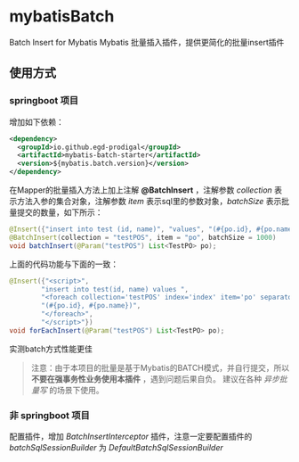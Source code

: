 # mybatisBatch
Batch Insert for Mybatis
Mybatis 批量插入插件，提供更简化的批量insert插件

## 使用方式
### **springboot** 项目 
增加如下依赖：
```xml
<dependency>
  <groupId>io.github.egd-prodigal</groupId>
  <artifactId>mybatis-batch-starter</artifactId>
  <version>${mybatis.batch.version}</version>
</dependency>
```

在Mapper的批量插入方法上加上注解 **@BatchInsert** ，注解参数 _collection_ 表示方法入参的集合对象，注解参数 _item_ 表示sql里的参数对象，_batchSize_ 表示批量提交的数量，如下所示：
```java
@Insert({"insert into test (id, name)", "values", "(#{po.id}, #{po.name})"})
@BatchInsert(collection = "testPOS", item = "po", batchSize = 1000)
void batchInsert(@Param("testPOS") List<TestPO> po);
```
上面的代码功能与下面的一致：
```java
@Insert({"<script>",
        "insert into test(id, name) values ",
        "<foreach collection='testPOS' index='index' item='po' separator=','>",
        "(#{po.id}, #{po.name})",
        "</foreach>",
        "</script>"})
void forEachInsert(@Param("testPOS") List<TestPO> po);
```
实测batch方式性能更佳

> 注意：由于本项目的批量是基于Mybatis的BATCH模式，并自行提交，所以 **不要在强事务性业务使用本插件** ，遇到问题后果自负。
> 建议在各种 _异步批量写_ 的场景下使用。

### 非 **springboot** 项目 
 配置插件，增加 _BatchInsertInterceptor_ 插件，注意一定要配置插件的 _batchSqlSessionBuilder_ 为 _DefaultBatchSqlSessionBuilder_
